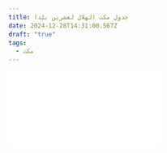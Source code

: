 ```yaml
---
title: جدول مكث الهلال لعشرين بلدا
date: 2024-12-28T14:31:00.567Z
draft: "true"
tags:
  - مكث
---
```

![فتح جدول المكث](static/images/uploads/مكث-20بلد-2025.pdf)